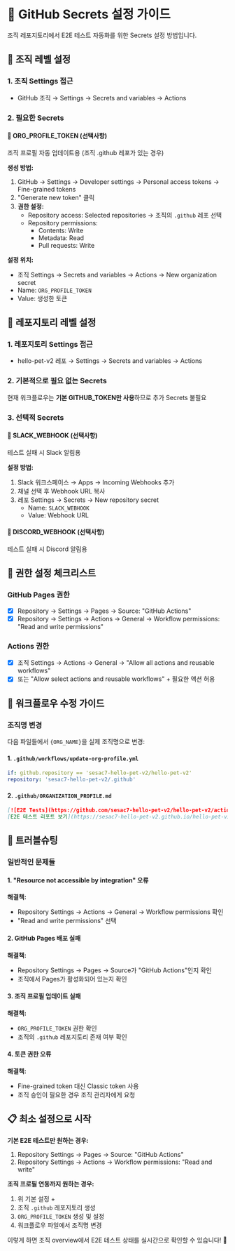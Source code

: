 # 🔐 GitHub Secrets 설정 가이드

조직 레포지토리에서 E2E 테스트 자동화를 위한 Secrets 설정 방법입니다.

## 🏢 조직 레벨 설정

### 1. 조직 Settings 접근
- GitHub 조직 → Settings → Secrets and variables → Actions

### 2. 필요한 Secrets

#### 🔑 ORG_PROFILE_TOKEN (선택사항)
조직 프로필 자동 업데이트용 (조직 .github 레포가 있는 경우)

**생성 방법:**
1. GitHub → Settings → Developer settings → Personal access tokens → Fine-grained tokens
2. "Generate new token" 클릭
3. **권한 설정:**
   - Repository access: Selected repositories → 조직의 `.github` 레포 선택
   - Repository permissions:
     - Contents: Write
     - Metadata: Read
     - Pull requests: Write

**설정 위치:**
- 조직 Settings → Secrets and variables → Actions → New organization secret
- Name: `ORG_PROFILE_TOKEN`
- Value: 생성한 토큰

## 📍 레포지토리 레벨 설정

### 1. 레포지토리 Settings 접근
- hello-pet-v2 레포 → Settings → Secrets and variables → Actions

### 2. 기본적으로 필요 없는 Secrets
현재 워크플로우는 **기본 GITHUB_TOKEN만 사용**하므로 추가 Secrets 불필요

### 3. 선택적 Secrets

#### 🔔 SLACK_WEBHOOK (선택사항)
테스트 실패 시 Slack 알림용

**설정 방법:**
1. Slack 워크스페이스 → Apps → Incoming Webhooks 추가
2. 채널 선택 후 Webhook URL 복사
3. 레포 Settings → Secrets → New repository secret
   - Name: `SLACK_WEBHOOK`
   - Value: Webhook URL

#### 📧 DISCORD_WEBHOOK (선택사항)
테스트 실패 시 Discord 알림용

## 🎯 권한 설정 체크리스트

### GitHub Pages 권한
- [x] Repository → Settings → Pages → Source: "GitHub Actions"
- [x] Repository → Settings → Actions → General → Workflow permissions: "Read and write permissions"

### Actions 권한
- [x] 조직 Settings → Actions → General → "Allow all actions and reusable workflows"
- [x] 또는 "Allow select actions and reusable workflows" + 필요한 액션 허용

## 🚀 워크플로우 수정 가이드

### 조직명 변경
다음 파일들에서 `{ORG_NAME}`을 실제 조직명으로 변경:

#### 1. `.github/workflows/update-org-profile.yml`
```yaml
if: github.repository == 'sesac7-hello-pet-v2/hello-pet-v2'
repository: 'sesac7-hello-pet-v2/.github'
```

#### 2. `.github/ORGANIZATION_PROFILE.md`
```markdown
[![E2E Tests](https://github.com/sesac7-hello-pet-v2/hello-pet-v2/actions/workflows/e2e-test.yml/badge.svg)]
[E2E 테스트 리포트 보기](https://sesac7-hello-pet-v2.github.io/hello-pet-v2/)
```

## 🔧 트러블슈팅

### 일반적인 문제들

#### 1. "Resource not accessible by integration" 오류
**해결책:**
- Repository Settings → Actions → General → Workflow permissions 확인
- "Read and write permissions" 선택

#### 2. GitHub Pages 배포 실패
**해결책:**
- Repository Settings → Pages → Source가 "GitHub Actions"인지 확인
- 조직에서 Pages가 활성화되어 있는지 확인

#### 3. 조직 프로필 업데이트 실패
**해결책:**
- `ORG_PROFILE_TOKEN` 권한 확인
- 조직의 `.github` 레포지토리 존재 여부 확인

#### 4. 토큰 권한 오류
**해결책:**
- Fine-grained token 대신 Classic token 사용
- 조직 승인이 필요한 경우 조직 관리자에게 요청

## 📋 최소 설정으로 시작

**기본 E2E 테스트만 원하는 경우:**
1. Repository Settings → Pages → Source: "GitHub Actions"
2. Repository Settings → Actions → Workflow permissions: "Read and write"

**조직 프로필 연동까지 원하는 경우:**
1. 위 기본 설정 +
2. 조직 `.github` 레포지토리 생성
3. `ORG_PROFILE_TOKEN` 생성 및 설정
4. 워크플로우 파일에서 조직명 변경

이렇게 하면 조직 overview에서 E2E 테스트 상태를 실시간으로 확인할 수 있습니다! 🎉